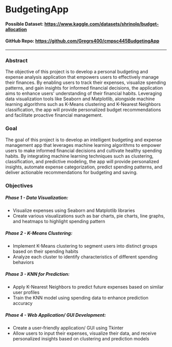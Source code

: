 # BudgetingApp

#### Possible Dataset: https://www.kaggle.com/datasets/shrinolo/budget-allocation 
#### GitHub Repo: https://github.com/Gregrs400/cmpsc445BudgetingApp 
-----------------------------------------------



### Abstract
The objective of this project is to develop a personal budgeting and expense analysis application that empowers users to effectively manage their finances. By enabling users to track their expenses, visualize spending patterns, and gain insights for informed financial decisions, the application aims to enhance users' understanding of their financial habits. Leveraging data visualization tools like Seaborn and Matplotlib, alongside machine learning algorithms such as K-Means clustering and K-Nearest Neighbors classification, the app will provide personalized budget recommendations and facilitate proactive financial management.

### Goal
The goal of this project is to develop an intelligent budgeting and expense management app that leverages machine learning algorithms to empower users to make informed financial decisions and cultivate healthy spending habits. By integrating machine learning techniques such as clustering, classification, and predictive modeling, the app will provide personalized insights, automate expense categorization, predict spending patterns, and deliver actionable recommendations for budgeting and saving.

### Objectives
##### Phase 1 - Data Visualization:
- Visualize expenses using Seaborn and Matplotlib libraries
- Create various visualizations such as bar charts, pie charts, line graphs, and heatmaps to highlight spending pattern
##### Phase 2 - K-Means Clustering:
- Implement K-Means clustering to segment users into distinct groups based on their spending habits
- Analyze each cluster to identify characteristics of different spending behaviors
##### Phase 3 - KNN for Prediction:
- Apply K-Nearest Neighbors to predict future expenses based on similar user profiles
- Train the KNN model using spending data to enhance prediction accuracy
##### Phase 4 - Web Application/ GUI Development:
- Create a user-friendly application/ GUI using Tkinter
- Allow users to input their expenses, visualize their data, and receive personalized insights based on clustering and prediction models
